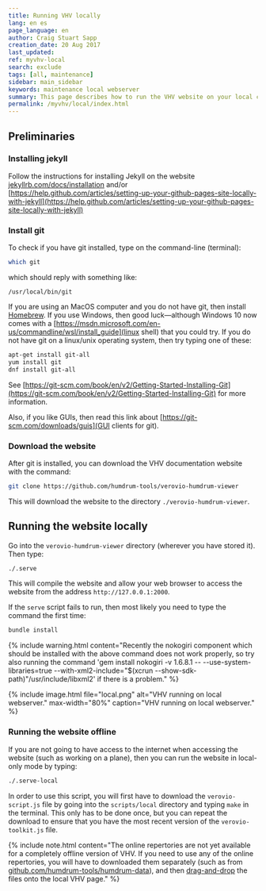 ```yaml
---
title: Running VHV locally
lang: en es
page_language: en
author: Craig Stuart Sapp
creation_date: 20 Aug 2017
last_updated:
ref: myvhv-local
search: exclude
tags: [all, maintenance]
sidebar: main_sidebar
keywords: maintenance local webserver
summary: This page describes how to run the VHV website on your local computer rather than from Github pages.
permalink: /myvhv/local/index.html
---
```


## Preliminaries ##


### Installing jekyll ###

Follow the instructions for installing Jekyll on the website
[jekyllrb.com/docs/installation](https://jekyllrb.com/docs/installation)
and/or
[https://help.github.com/articles/setting-up-your-github-pages-site-locally-with-jekyll](https://help.github.com/articles/setting-up-your-github-pages-site-locally-with-jekyll)

### Install git ###

To check if you have git installed, type on the command-line (terminal):

```bash
which git
```

which should reply with something like:

```
/usr/local/bin/git
```

If you are using an MacOS computer and you do not have git, then install [Homebrew](http://brew.sh).
If you use Windows, then good luck&mdash;although Windows 10 now comes with a [https://msdn.microsoft.com/en-us/commandline/wsl/install_guide](linux shell) that you
could try.
If you do not have git on a linux/unix operating system, then try typing one of these:

```bash
apt-get install git-all
yum install git
dnf install git-all
```

See [https://git-scm.com/book/en/v2/Getting-Started-Installing-Git](https://git-scm.com/book/en/v2/Getting-Started-Installing-Git)
 for more information.

Also, if you like GUIs, then read this link about [https://git-scm.com/downloads/guis](GUI clients for git).

### Download the website ###

After git is installed, you can download the VHV documentation website with the command:

```bash
git clone https://github.com/humdrum-tools/verovio-humdrum-viewer
```

This will download the website to the directory `./verovio-humdrum-viewer`.

## Running the website locally ##

Go into the `verovio-humdrum-viewer` directory (wherever you have stored it).  Then type:

```bash
./.serve
```

This will compile the website and allow your web browser to access the website from the address
`http://127.0.0.1:2000`.

If the `serve` script fails to run, then most likely you need to type the command the first time:

```bash
bundle install
```


{% include warning.html
	content="Recently the nokogiri component which should be installed with the above command does not work properly, so try also running the command 'gem install nokogiri -v 1.6.8.1 -- --use-system-libraries=true --with-xml2-include=\"$(xcrun --show-sdk-path)\"/usr/include/libxml2' if there is a problem."
%}

{% include image.html
	file="local.png"
	alt="VHV running on local webserver."
	max-width="80%"
	caption="VHV running on local webserver."
%}

### Running the website offline ###

If you are not going to have access to the internet when accessing the website (such as
working on a plane), then you can run the website in local-only mode by typing:

```bash
./.serve-local
```

In order to use this script, you will first have to download the `verovio-script.js` file
by going into the `scripts/local` directory and typing `make` in the terminal.  This only has to 
be done once, but you can repeat the download to ensure that you have the most recent
version of the `verovio-toolkit.js` file.


{% include note.html
	content="The online repertories are not yet available for a completely offline version of VHV.  If you need to use any of the online repertories, you will have to downloaded them separately (such as from [github.com/humdrum-tools/humdrum-data](https://github.com/humdrum-tools/humdrum-data)), and then [drag-and-drop](/interface/humdrum/#drag-and-drop-humdrum-files-into-vhv) the files onto the local VHV page."
%}



